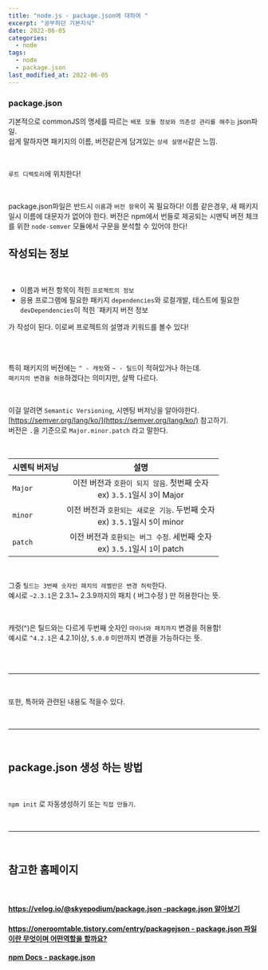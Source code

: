 ```yaml
---
title: "node.js - package.json에 대하여 "
excerpt: "공부하던 기본지식"
date: 2022-06-05
categories:
  - node
tags:
  - node
  - package.json
last_modified_at: 2022-06-05
---
```


### package.json

기본적으로 commonJS의 명세를 따르는 `배포 모듈 정보와 의존성 관리를 해주는` json파일.  
쉽게 말하자면 패키지의 이름, 버전같은게 담겨있는 `상세 설명서`같은 느낌.

<br>

`루트 디렉토리`에 위치한다!

<br>

package.json파일은 반드시 `이름`과 `버전 항목`이 꼭 필요하다!
이름 같은경우, 새 패키지일시 이름에 대문자가 없어야 한다.
버전은 npm에서 번들로 제공되는 시멘틱 버전 체크를 위한 `node-semver` 모듈에서 구문을 분석할 수 있어야 한다!
<br>

## 작성되는 정보

<Br>

- 이름과 버전 항목이 적힌 `프로젝트의 정보`
- 응용 프로그램에 필요한 패키지 `dependencies`와 로컬개발, 테스트에 필요한 `devDependencies`이 적힌 `패키지 버전 정보

가 작성이 된다. 이로써 프로젝트의 설명과 키워드를 볼수 있다!

<br>

<br>

특히 패키지의 버전에는 `^ - 캐럿`와 `~ - 틸드`이 적혀있거나 하는데.  
`패키지의 변경을 허용`하겠다는 의미지만, 살짝 다르다.

<br>

이걸 알려면 `Semantic Versioning`, 시멘팅 버저닝을 알아야한다.  
[https://semver.org/lang/ko/](https://semver.org/lang/ko/) 참고하기.  
버전은 `.`을 기준으로 `Major.minor.patch` 라고 말한다.

<br>

| 시멘틱 버저닝 |                                       설명                                       |
| ------------- | :------------------------------------------------------------------------------: |
| `Major`       |   이전 버전과 `호환이 되지 않음`. 첫번째 숫자 <Br> ex) `3.5.1`일시 `3`이 Major   |
| `minor`       | 이전 버전과 `호환되는 새로운 기능`. 두번째 숫자 <Br> ex) `3.5.1`일시 `5`이 minor |
| `patch`       |  이전 버전과 `호환되는 버그 수정`. 세번째 숫자 <Br> ex) `3.5.1`일시 `1`이 patch  |

<br>

그중 `틸드는 3번째 숫자인 패치의 레벨만은 변경 허락`한다.  
예시로 `~2.3.1`은 2.3.1~ 2.3.9까지의 패치 ( 버그수정 ) 만 허용한다는 뜻.

<br>

캐럿(^)은 틸드와는 다르게 두번째 숫자인 `마이너와 패치까지` 변경을 허용함!  
예시로 `^4.2.1`은 4.2.1이상, `5.0.0` 미만까지 변경을 가능하다는 뜻.

<br>

<br>

---

<Br>

또한, 특허와 관련된 내용도 적을수 있다.

<Br>

---

<Br>

## package.json 생성 하는 방법

<br>

`npm init` 로 자동생성하기 또는 `직접 만들기`.

<br>

---

<br>

## 참고한 홈페이지

<br>

#### [https://velog.io/@skyepodium/package.json -package.json 알아보기](https://velog.io/@skyepodium/package.json)

#### [https://oneroomtable.tistory.com/entry/packagejson - package.json 파일이란 무엇이며 어떤역할을 할까요? ](https://oneroomtable.tistory.com/entry/packagejson-%ED%8C%8C%EC%9D%BC%EC%9D%B4%EB%9E%80-%EB%AC%B4%EC%97%87%EC%9D%B4%EB%A9%B0-%EC%96%B4%EB%96%A4-%EC%97%AD%ED%95%A0%EC%9D%84-%ED%95%A0%EA%B9%8C%EC%9A%94)

#### [npm Docs - package.json](https://docs.npmjs.com/cli/v7/configuring-npm/package-json)
